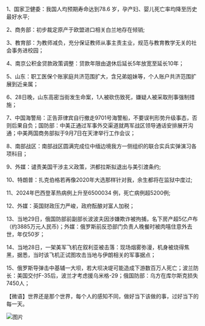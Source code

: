 1、国家卫健委：我国人均预期寿命达到78.6 岁，孕产妇、婴儿死亡率均降至历史最好水平;

2、商务部：初步裁定原产于欧盟进口相关白兰地存在倾销;

3、教育部：为教师减负，充分保证教师从事主责主业，规范与教育教学无关的社会事务进校园；

4、南京公积金贷款政策调整：贷款年限由退休后延长5年放宽至延长10年；

5、山东：职工医保个账家庭共济范围扩大，含兄弟姐妹等，个人账户共济范围扩展到近亲属；

6、28日晚，山东高密当街发生命案，1人被砍伤致死，嫌疑人被采取刑事强制措施；

7、中国海警局：正告菲律宾自行撤走9701号海警船，不要误判形势升级事态，否则后果自负；国防部：中美正通过军事外交渠道就两军战区领导通话安排展开沟通；中美两国商务部拟于9月7日在天津举行工作会议；

8、南部战区：南部战区圆满完成位中缅边境我方一侧组织的联合实兵实弹演习各项科目；

9、外媒：谴责美国干涉主义政策，洪都拉斯拟退出与美引渡条约;

10、特朗普：扎克伯格若再像2020年大选那样针对我，余生都将在监狱中度过;

11、2024年巴西登革热病例上升至6500034 例，死亡病例超5200例;

12、外媒：英国财政压力严峻，政府酝酿对富人加税；

13、当地29日，俄国防部前副部长波波夫因涉嫌欺诈被拘捕，名下房产超5亿卢布（约3885万元人民币)；外媒：俄罗斯前反恐部门负责人晚餐时被肉嘻住意外去世，年仅50岁；

14、当地28日，一架美军飞机在叙利亚被击落：现场烟雾弥漫，机身被烧得焦黑，据悉，当时该飞机正试图攻击当地与伊朗相关的军事据点；

15、俄罗斯导弹击中基辅一大坝，若大坝决堤可能造成下游数百万人死亡；波兰防长：美国交付F-35后，波兰才考虑援乌米格-29；俄国防部：乌方在库尔斯克损失7450人；

【微语】世界还是那个世界，每个人的感知不同，做好当下该做的事，过好当下的每一天。

![图片](https://api.03c3.cn/api/zb)
